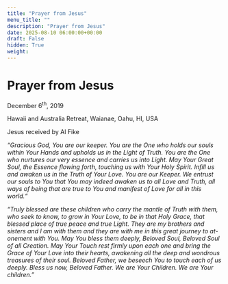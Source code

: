```yaml
---
title: "Prayer from Jesus"
menu_title: ""
description: "Prayer from Jesus"
date: 2025-08-10 06:00:00+00:00
draft: False
hidden: True
weight:
---
```

# Prayer from Jesus

December 6<sup>th</sup>, 2019

Hawaii and Australia Retreat, Waianae, Oahu, HI, USA

Jesus received by Al Fike

*“Gracious God, You are our keeper. You are the One who holds our souls within Your Hands and upholds us in the Light of Truth. You are the One who nurtures our very essence and carries us into Light. May Your Great Soul, the Essence flowing forth, touching us with Your Holy Spirit. Infill us and awaken us in the Truth of Your Love. You are our Keeper. We entrust our souls to You that You may indeed awaken us to all Love and Truth, all ways of being that are true to You and manifest of Love for all in this world.“*

*“Truly blessed are these children who carry the mantle of Truth with them, who seek to know, to grow in Your Love, to be in that Holy Grace, that blessed place of true peace and true Light. They are my brothers and sisters and I am with them and they are with me in this great journey to at-onement with You. May You bless them deeply, Beloved Soul, Beloved Soul of all Creation. May Your Touch rest firmly upon each one and bring the Grace of Your Love into their hearts, awakening all the deep and wondrous treasures of their soul. Beloved Father, we beseech You to touch each of us deeply. Bless us now, Beloved Father. We are Your Children. We are Your children.”*
